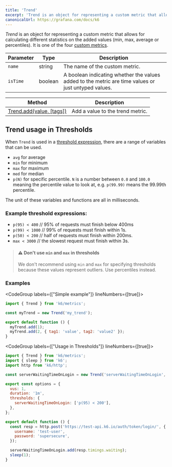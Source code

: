 ```yaml
---
title: 'Trend'
excerpt: 'Trend is an object for representing a custom metric that allows for calculating different statistics on the added values (min, max, average or percentiles)'
canonicalUrl: https://grafana.com/docs/k6
---
```


_Trend_ is an object for representing a custom metric that allows for calculating different statistics on the added values (min, max, average or percentiles). It is one of the four [custom metrics](/javascript-api/k6-metrics).

| Parameter | Type    | Description                                                                                         |
| --------- | ------- | --------------------------------------------------------------------------------------------------- |
| `name`    | string  | The name of the custom metric.                                                                      |
| `isTime`  | boolean | A boolean indicating whether the values added to the metric are time values or just untyped values. |

| Method                                                                            | Description                      |
| --------------------------------------------------------------------------------- | -------------------------------- |
| [Trend.add(value, [tags])](/javascript-api/k6-metrics/trend/trend-add) | Add a value to the trend metric. |

## Trend usage in Thresholds

When `Trend` is used in a [threshold expression](/using-k6/thresholds), there are a range of variables that can be used.

- `avg` for average
- `min` for minimum
- `max` for maximum
- `med` for median
- `p(N)` for specific percentile. `N` is a number between `0.0` and `100.0` meaning the percentile value to look at, e.g. `p(99.99)` means the 99.99th percentile.

The unit of these variables and functions are all in milliseconds.

### Example threshold expressions:

- `p(95) < 400` // 95% of requests must finish below 400ms
- `p(99) < 1000` // 99% of requests must finish within 1s.
- `p(50) < 200` // half of requests must finish within 200ms.
- `max < 3000` // the slowest request must finish within 3s.


> #### ⚠️ Don't use `min` and `max` in thresholds
> We don't recommend using `min` and `max` for specifying thresholds because these
> values represent outliers. Use percentiles instead.


### Examples

<CodeGroup labels={["Simple example"]} lineNumbers={[true]}>

```javascript
import { Trend } from 'k6/metrics';

const myTrend = new Trend('my_trend');

export default function () {
  myTrend.add(1);
  myTrend.add(2, { tag1: 'value', tag2: 'value2' });
}
```

</CodeGroup>

<CodeGroup labels={["Usage in Thresholds"]} lineNumbers={[true]}>

```javascript
import { Trend } from 'k6/metrics';
import { sleep } from 'k6';
import http from 'k6/http';

const serverWaitingTimeOnLogin = new Trend('serverWaitingTimeOnLogin', true);

export const options = {
  vus: 1,
  duration: '1m',
  thresholds: {
    serverWaitingTimeOnLogin: ['p(95) < 200'],
  },
};

export default function () {
  const resp = http.post('https://test-api.k6.io/auth/token/login/', {
    username: 'test-user',
    password: 'supersecure',
  });

  serverWaitingTimeOnLogin.add(resp.timings.waiting);
  sleep(1);
}
```

</CodeGroup>
